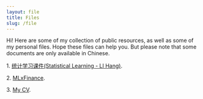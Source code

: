 ```yaml
---
layout: file
title: Files
slug: /file
---
```

Hi! Here are some of my collection of public resources, as well as some of my personal files. Hope these files can help you. But please note that some documents are only available in Chinese.
<p>1. <a href="https://xufeng.de/files/StatisticalLearningLH">统计学习课件(Statistical Learning - LI Hang)</a>.</p>
<p>2. <a href="https://xufeng.de/files/MLxFinance">MLxFinance</a>.</p>
<p>3. <a href="/assets/pdf/cv/xufeng_cv.json">My CV</a>.</p>
